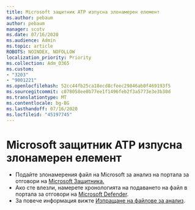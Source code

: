 ```yaml
---
title: Microsoft защитник ATP изпусна злонамерен елемент
ms.author: pebaum
author: pebaum
manager: scotv
ms.date: 07/16/2020
ms.audience: Admin
ms.topic: article
ROBOTS: NOINDEX, NOFOLLOW
localization_priority: Priority
ms.collection: Adm_O365
ms.custom:
- "3203"
- "9001221"
ms.openlocfilehash: 52cc44fb25ca18ecd8cfeec29846ab0f469193f5
ms.sourcegitcommit: c078058ee0b77ee1f1496feb2f3a5773e3e3b30d
ms.translationtype: MT
ms.contentlocale: bg-BG
ms.lasthandoff: 07/16/2020
ms.locfileid: "45197745"
---
```

# <a name="microsoft-defender-atp-missed-a-malicious-item"></a>Microsoft защитник ATP изпусна злонамерен елемент

- Подайте злонамерения файл на Microsoft за анализ на портала за отговори на [Microsoft Защитника.](https://www.microsoft.com/wdsi/filesubmission/) 
- Ако сте влезли, намерете хронологията на подаването на файл в портала за отговори на [Microsoft Defender](https://www.microsoft.com/wdsi/submissionhistory).
- За повече информация вижте [Изпращане на файлове за анализ](https://docs.microsoft.com/windows/security/threat-protection/intelligence/submission-guide).